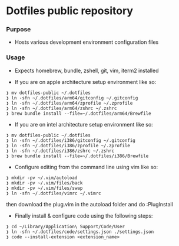 # Dotfiles public repository

### Purpose

- Hosts various development environment configuration files

### Usage

- Expects homebrew, bundle, zshell, git, vim, iterm2 installed

- If you are on apple architecture setup environment like so:

```
❯ mv dotfiles-public ~/.dotfiles
❯ ln -sfn ~/.dotfiles/arm64/gitconfig ~/.gitconfig
❯ ln -sfn ~/.dotfiles/arm64/zprofile ~/.zprofile
❯ ln -sfn ~/.dotfiles/arm64/zshrc ~/.zshrc
❯ brew bundle install --file=~/.dotfiles/arm64/Brewfile
```

- If you are on intel architecture setup environment like so:

```
❯ mv dotfiles-public ~/.dotfiles
❯ ln -sfn ~/.dotfiles/i386/gitconfig ~/.gitconfig
❯ ln -sfn ~/.dotfiles/i386/zprofile ~/.zprofile
❯ ln -sfn ~/.dotfiles/i386/zshrc ~/.zshrc
❯ brew bundle install --file=~/.dotfiles/i386/Brewfile
```

- Configure editing from the command line using vim like so:

```
❯ mkdir -pv ~/.vim/autoload
❯ mkdir -pv ~/.vim/files/back
❯ mkdir -pv ~/.vim/files/swap
❯ ln -sfn ~/.dotfiles/vimrc ~/.vimrc
```

then download the plug.vim in the autoload folder and do :PlugInstall

- Finally install & configure code using the following steps:

```
❯ cd ~/Library/Application\ Support/Code/User
❯ ln -sfn ~/.dotfiles/code/settings.json ./settings.json
❯ code --install-extension <extension_name>
```
